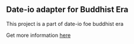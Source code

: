 ## Date-io adapter for Buddhist Era

This project is a part of date-io foe buddhist era

Get more information [here](https://github.com/tarzui/date-fns-be)
